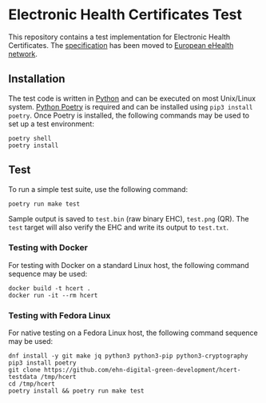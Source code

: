 # Electronic Health Certificates Test

This repository contains a test implementation for Electronic Health Certificates. The [specification](https://github.com/ehn-digital-green-development/hcert-spec) has been moved to [European eHealth network](https://github.com/ehn-digital-green-development).


## Installation

The test code is written in [Python](https://www.python.org/) and can be executed on most Unix/Linux system. [Python Poetry](https://python-poetry.org/) is required and can be installed using `pip3 install poetry`. Once Poetry is installed, the following commands may be used to set up a test environment:

    poetry shell
    poetry install


## Test

To run a simple test suite, use the following command:

    poetry run make test

Sample output is saved to `test.bin` (raw binary EHC), `test.png` (QR). The `test` target will also verify the EHC and write its output to `test.txt`.

### Testing with Docker

For testing with Docker on a standard Linux host, the following command sequence may be used:

    docker build -t hcert .
    docker run -it --rm hcert

### Testing with Fedora Linux

For native testing on a Fedora Linux host, the following command sequence may be used:

    dnf install -y git make jq python3 python3-pip python3-cryptography
    pip3 install poetry
    git clone https://github.com/ehn-digital-green-development/hcert-testdata /tmp/hcert
    cd /tmp/hcert
    poetry install && poetry run make test
